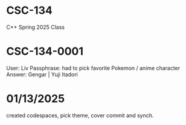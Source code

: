 # CSC-134
C++ Spring 2025 Class

# CSC-134-0001
User:  Liv
Passphrase:  had to pick favorite Pokemon / anime character
Answer:  Gengar | Yuji Itadori



# 01/13/2025
created codespaces, pick theme, cover commit and synch.